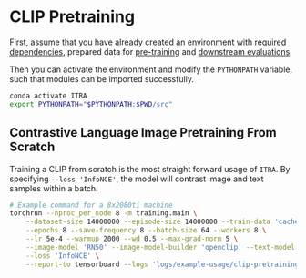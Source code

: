 # CLIP Pretraining

First, assume that you have already created an environment with [required dependencies](../getting-started/install-dependencies.md), prepared data for [pre-training](../getting-started/prepare-pretraining-data.md) and [downstream evaluations](../getting-started/prepare-downstream-data.md).

Then you can activate the environment and modify the `PYTHONPATH` variable, such that modules can be imported successfully.
```bash
conda activate ITRA
export PYTHONPATH="$PYTHONPATH:$PWD/src"
```

## Contrastive Language Image Pretraining From Scratch

Training a CLIP from scratch is the most straight forward usage of `ITRA`. By specifying `--loss 'InfoNCE'`, the model will contrast image and text samples within a batch.

```bash
# Example command for a 8x2080ti machine
torchrun --nproc_per_node 8 -m training.main \
    --dataset-size 14000000 --episode-size 14000000 --train-data 'cache/yfcc_nori.csv' --nori-dataset\
    --epochs 8 --save-frequency 8 --batch-size 64 --workers 8 \
    --lr 5e-4 --warmup 2000 --wd 0.5 --max-grad-norm 5 \
    --image-model 'RN50' --image-model-builder 'openclip' --text-model 'RN50' --text-model-builder 'openclip'\
    --loss 'InfoNCE' \
    --report-to tensorboard --logs 'logs/example-usage/clip-pretraining/YFCC14M-8_epoch-RN50'
```
```
